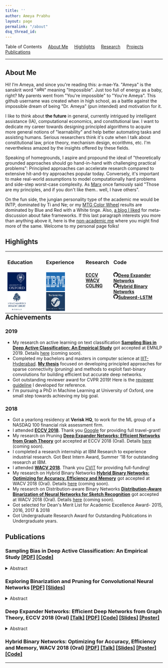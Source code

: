 ```yaml
---
title: ''
author: Ameya Prabhu
layout: page
permalink: "/about"
dsq_thread_id:
---
```

Table of Contents     [About Me](#biography)     [Highlights](#highlights)     [Research](#research)    
 [Projects](#projects)     [Publications](#publications)

---

## <a name="biography" id="biography"></a>About Me

Hi! I’m Ameya, and since you're reading this: a-mae-Ya. "Ameya" is the sanskrit word "अमेय" meaning "Impossible". Just too full of energy as a baby, right? My parents went from "You're impossible" to "You're Ameya". This github username was created when in high school, as a battle against the impossible dream of being "Dr. Ameya" (pun intended) and motivation for it.

I like to think about **the future** in general, currently intrigued by intelligent assistance (IA), computational economics, and constitutional law. I want to dedicate my career towards designing principled algorithms to acquire more general notions of "learnability" and help better automating tasks and assisting humans. Serious researchers think it's cute when I talk about constitutional law, price theory, mechanism design, ecorithms, etc. I'm nevertheless amazed by the insights offered by these fields.

Speaking of homegrounds, I aspire and propound the ideal of "theoretically grounded approaches should go hand-in-hand with challenging practical problems": Principled approaches can accelerate research compared to extensive hit-and-try approaches popular today. Conversely, it's important to make real-world assumptions to model computationally hard problems and side-step worst-case complexity. As [Marx](https://en.wikipedia.org/wiki/Groucho_Marx) once famously said "Those are my principles, and if you don't like them.. well, I have others".

On the fun side, the jungian personality type of the academic me would be INTP, dominated by Ti and Ne; or my [MTG Color Wheel](https://medium.com/s/story/the-mtg-color-wheel-c9700a7cf36d) results are dominated by Blue and Red with a White tinge. Also, [a blog I liked](https://www.lesswrong.com/posts/wDP4ZWYLNj7MGXWiW/in-praise-of-fake-frameworks) for meta-discussion about fake frameworks. If this last paragraph interests you more than anything above it, here is the [non-academic me](https://bayesianconspirator.github.io/about/) where you might find more of the same. Welcome to my personal page folks!

## <a name="highlights" id="highlights"></a>Highlights

<table style="border-collapse: collapse; border: none; margin: 0px auto;" width="100%" align='left'> <tr style="border: none;"> <td style="border: none; "><h3>Education</h3></td><td style="border: none; "><h3>Experience</h3></td><td style="border: none; "><h3>Research</h3></td> <td style="border: none; "><h3>Code</h3></td> </tr> <tr> <td style="border: none; "> <img src="https://raw.githubusercontent.com/drimpossible/drimpossible.github.io/master/images/Oxford.png" height="60px" width="60px" /> <img src="https://raw.githubusercontent.com/drimpossible/drimpossible.github.io/master/images/IIITH.png" height="60px" width="60px" /> </td> <td style="border: none; "> <img src="https://raw.githubusercontent.com/drimpossible/drimpossible.github.io/master/images/IBM.png" height="60px" width="60px" /> <img src="https://raw.githubusercontent.com/drimpossible/drimpossible.github.io/master/images/Verisk.jpg" height="60px" width="60px" /></td> <td style="vertical-align: top;"><strong> <a href="http://openaccess.thecvf.com/content_ECCV_2018/papers/Ameya_Prabhu_Deep_Expander_Networks_ECCV_2018_paper.pdf"> ECCV</a><br/> <a href="https://arxiv.org/abs/1804.03867">WACV</a><br/> <a href="https://aclanthology.info/papers/C16-1234/c16-1234">COLING</a><br/><br/> </strong></td> <td style="vertical-align: top;"><strong>
<a href="https://github.com/drimpossible/Deep-Expander-Networks"><img src="https://raw.githubusercontent.com/drimpossible/drimpossible.github.io/master/images/github.png" height="15px" width="15px">Deep Expander Networks</a><br/>
<a href="https://github.com/erilyth/HybridBinaryNetworks-WACV18"><img src="https://raw.githubusercontent.com/drimpossible/drimpossible.github.io/master/images/github.png" height="15px" width="15px">Hybrid Binary Networks</a><br/>
<a href="https://github.com/drimpossible/Sub-word-LSTM"><img src="https://raw.githubusercontent.com/drimpossible/drimpossible.github.io/master/images/github.png" height="15px" width="15px">Subword-LSTM</a><br/>
</strong></td>
</tr>
</table>

## <a name="achievements" id="achievements"></a>Achievements

### 2019

* My research on active learning on text classification [**Sampling Bias in Deep Active Classification: An Empirical Study**](https://github.com/drimpossible/drimpossible.github.io/blob/master/documents/Active-Sampling-Bias.pdf) got accepted at EMNLP 2019. Details [here]() (coming soon).
* Completed my bachelors and masters in computer science at [IIIT-Hyderabad](http://www.iiit.ac.in). [**My thesis**](https://github.com/drimpossible/drimpossible.github.io/blob/master/documents/Thesis.pdf) focused on developing principled approaches for sparse connectivity (pruning) and methods to exploit fast-binary convolutions for building efficient but accurate deep networks.
* Got outstanding reviewer award for CVPR 2019! Here is the [reviewer guideline](/blog/life/reviewing_for_dummies/) I developed for reference.
* I'm pursuing a PhD in Machine Learning at University of Oxford, one small step towards achieving my big goal.

### 2018

* Got a yearlong residency at **Verisk HQ**, to work for the ML group of a NASDAQ 100 financial risk assessment firm.
* I attended [**ECCV 2018**](https://eccv2018.org/). Thank you [Google](https://ai.google/research/) for providing full travel-grant!
* My research on Pruning [**Deep Expander Networks: Efficient Networks from Graph Theory**](http://openaccess.thecvf.com/content_ECCV_2018/papers/Ameya_Prabhu_Deep_Expander_Networks_ECCV_2018_paper.pdf) got accepted at ECCV 2018 (Oral). Details [here]() (coming soon).
* I completed a research internship at IBM Research to experience industrial research. Got Best Intern Award, Summer '18 for outstanding research at IBM.
* I attended [**WACV 2018**](http://wacv18.wacv.net/). Thank you [CVIT](http://cvit.iiit.ac.in/) for providing full-funding!
* My research on Hybrid Binary Networks [**Hybrid Binary Networks: Optimizing for Accuracy, Efficiency and Memory**](https://arxiv.org/abs/1804.03867) got accepted at WACV 2018 (Oral). Details [here]() (coming soon).
* My research on Distribution-aware Binary Networks [**Distribution-Aware Binarization of Neural Networks for Sketch Recognition**](https://arxiv.org/abs/1804.02941) got accepted at WACV 2018 (Oral). Details [here]() (coming soon).
* Got selected for Dean's Merit List for Academic Excellence Award- 2015, 2016, 2017 & 2018
* Got Undergraduate Research Award for Outstanding Publications in Undergraduate years.

## <a name="publications" id="publications"> Publications

### Sampling Bias in Deep Active Classification: An Empirical Study [\[PDF\]](https://github.com/drimpossible/drimpossible.github.io/blob/master/documents/Active-Sampling-Bias.pdf) [\[Code\]](https://github.com/drimpossible/Sampling-Bias-Active-Learning)
<details> <summary><a>Abstract</a></summary>
The exploding cost and time needed for data labeling and model training are bottlenecks for training DNN models on large datasets. Identifying smaller representative data samples with strategies like active learning can help mitigate such bottlenecks. Previous works on active learning in NLP identify the problem of sampling bias in the samples acquired by uncertainty-based querying and develop costly approaches to address it. Using a large empirical study, we demonstrate that active set selection using the posterior entropy of deep models like FastText.zip (FTZ) is robust to sampling biases and to various algorithmic choices (query size and strategies) unlike that suggested by traditional literature. We also show that FTZ based query strategy produces sample sets similar to those from more sophisticated approaches (e.g ensemble net-
works). Finally, we show the effectiveness of the selected samples by creating tiny high quality datasets, and utilizing them for fast and cheap training of large models. Based on the above, we propose a simple baseline for deep active text classification that outperforms the state-of-the-art. We expect the presented work to be useful and informative for dataset compression and for problems involving active, semi-supervised or online learning scenarios.
</details>


### Exploring Binarization and Pruning for Convolutional Neural Networks [\[PDF\]](https://github.com/drimpossible/drimpossible.github.io/blob/master/documents/Thesis.pdf) [\[Slides\]](https://docs.google.com/presentation/d/1eNIW_jKwSaADMQb9chthUE6KgXaqYmUmhvO1cPeofrM/edit?usp=sharing)
<details> <summary><a>Abstract</a></summary>
Deep learning models have evolved remarkably, and are pushing the state-of-the-art in various problemsacross domains.  At the same time, the complexity and the amount of resources these DNNs consumehas greatly increased.  Today’s DNNs are computationally intensive to train and run, especially Con-volutional Neural Networks (CNNs) used for vision applications.  They also occupy a large amount ofmemory and consume a large amount of power during training.  This poses a major roadblock to thedeployment of such networks, especially in real-time applications or on resource-limited devices.  Twomethods have shown promise in compressing CNNs: (i) Binarization and (ii) Pruning. We explore thesetwo methods in this thesis.
</details>


### Deep Expander Networks: Efficient Deep Networks from Graph Theory, ECCV 2018 (Oral) [\[Talk\]](https://www.youtube.com/watch?v=0poGlFx1OBU) [\[PDF\]](http://openaccess.thecvf.com/content_ECCV_2018/papers/Ameya_Prabhu_Deep_Expander_Networks_ECCV_2018_paper.pdf) [\[Code\]](https://github.com/drimpossible/Deep-Expander-Networks) [\[Slides\]](https://github.com/drimpossible/drimpossible.github.io/blob/master/documents/AmeyaGirishAnoop_ExpanderECCV.pdf) [\[Poster\]](https://github.com/drimpossible/drimpossible.github.io/blob/master/documents/Expander_Poster.pdf)
<details> <summary><a>Abstract</a></summary>
Efficient CNN designs like ResNets and DenseNet were proposed to improve accuracy vs efficiency trade-offs. They essentially increased the connectivity, allowing efficient information flow across layers. Inspired by these techniques, we propose to model connections between filters of a CNN using graphs which are simultaneously sparse and well connected. Sparsity results in efficiency while well connectedness can preserve the expressive power of the CNNs. We use a well-studied class of graphs from theoretical computer science that satisfies these properties known as Expander graphs. Expander graphs are used to model connections between filters in CNNs to design networks called X-Nets. We present two guarantees on the connectivity of X-Nets: Each node influences every node in a layer in logarithmic steps, and the number of paths between two sets of nodes is proportional to the product of their sizes. We also propose efficient training and inference algorithms, making it possible to train deeper and wider X-Nets effectively.
Expander based models give a 4% improvement in accuracy on MobileNet over grouped convolutions, a popular technique, which has the same sparsity but worse connectivity. X-Nets give better performance trade-offs than the original ResNet and DenseNet-BC architectures. We achieve model sizes comparable to state-of-the-art pruning techniques using our simple architecture design, without any pruning. We hope that this work motivates other approaches to utilize results from graph theory to develop efficient network architectures.
</details>


### Hybrid Binary Networks: Optimizing for Accuracy, Efficiency and Memory, WACV 2018 (Oral) [\[PDF\]](https://arxiv.org/abs/1804.03867) [\[Talk\]](https://www.youtube.com/watch?v=QhhRkewA2r0) [\[Slides\]]() [\[Poster\]]() [\[Code\]]() 
---
